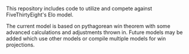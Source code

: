 This repository includes code to utilize and compete against FiveThirtyEight's Elo model.

The current model is based on pythagorean win theorem with some advanced calculations and adjustments thrown in. Future models may be added which use other models or compile multiple models for win projections.
